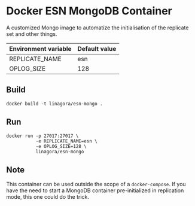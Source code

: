 Docker ESN MongoDB Container
============================
A customized Mongo image to automatize the initialisation of the replicate set and other things.


| Environment variable         | Default value                                                                                                |
|------------------------------|--------------------------------------------------|
|REPLICATE_NAME                |esn
|OPLOG_SIZE                    |128


Build
-----

```
docker build -t linagora/esn-mongo .
```

Run
---

```
docker run -p 27017:27017 \
           -e REPLICATE_NAME=esn \
           -e OPLOG_SIZE=128 \
           linagora/esn-mongo
```

Note
----

This container can be used outside the scope of a `docker-compose`.
If you have the need to start a MongoDB container pre-initialized in replication mode, this one could do the trick.
